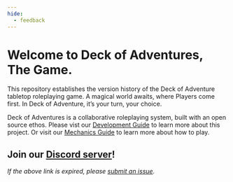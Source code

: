```yaml
---
hide:
  - feedback
---
```


# Welcome to Deck of Adventures, The Game.

This repository establishes the version history of the Deck of Adventure tabletop
roleplaying game. A magical world awaits, where Players come first. In Deck of
Adventure, it’s your turn, your choice.

Deck of Adventures is a collaborative roleplaying system, built with an open source 
ethos. Please vist our
[Development Guide](./2_Development/) to learn more about this project. Or visit our
[Mechanics Guide](1_Mechanics/01_PlayerGuide_Full.md) to learn more about how to play.

## Join our [Discord server](https://discord.gg/dk6RfWgPHF)!

*If the above link is expired, please 
[submit an issue](https://github.com/DeckofAdventures/TheGame/issues/new?assignees=&labels=bug&template=bug_report.md&title=Expired%20Discord%20Link!).*
